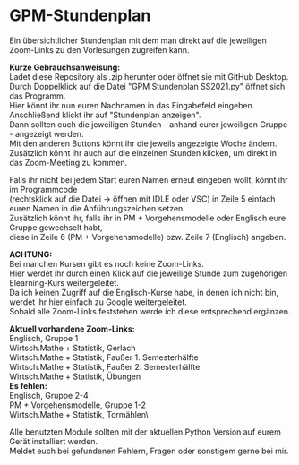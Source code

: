 # GPM-Stundenplan
Ein übersichtlicher Stundenplan mit dem man direkt auf die jeweiligen Zoom-Links zu den Vorlesungen zugreifen kann.

**Kurze Gebrauchsanweisung:**\
Ladet diese Repository als .zip herunter oder öffnet sie mit GitHub Desktop.\
Durch Doppelklick auf die Datei "GPM Stundenplan SS2021.py" öffnet sich das Programm.\
Hier könnt ihr nun euren Nachnamen in das Eingabefeld eingeben.\
Anschließend klickt ihr auf "Stundenplan anzeigen".\
Dann sollten euch die jeweiligen Stunden - anhand eurer jeweiligen Gruppe - angezeigt werden.\
Mit den anderen Buttons könnt ihr die jeweils angezeigte Woche ändern.\
Zusätzlich könnt ihr auch auf die einzelnen Stunden klicken, um direkt in das Zoom-Meeting zu kommen.

Falls ihr nicht bei jedem Start euren Namen erneut eingeben wollt, könnt ihr im Programmcode\
(rechtsklick auf die Datei -> öffnen mit IDLE oder VSC) in Zeile 5 einfach euren Namen in die Anführungszeichen setzen.\
Zusätzlich könnt ihr, falls ihr in PM + Vorgehensmodelle oder Englisch eure Gruppe gewechselt habt,\
diese in Zeile 6 (PM + Vorgehensmodelle) bzw. Zeile 7 (Englisch) angeben.

**ACHTUNG:**\
Bei manchen Kursen gibt es noch keine Zoom-Links.\
Hier werdet ihr durch einen Klick auf die jeweilige Stunde zum zugehörigen Elearning-Kurs weitergeleitet.\
Da ich keinen Zugriff auf die Englisch-Kurse habe, in denen ich nicht bin, werdet ihr hier einfach zu Google weitergeleitet.\
Sobald alle Zoom-Links feststehen werde ich diese entsprechend ergänzen.

**Aktuell vorhandene Zoom-Links:**\
Englisch, Gruppe 1\
Wirtsch.Mathe + Statistik, Gerlach\
Wirtsch.Mathe + Statistik, Faußer 1. Semesterhälfte\
Wirtsch.Mathe + Statistik, Faußer 2. Semesterhälfte\
Wirtsch.Mathe + Statistik, Übungen\
**Es fehlen:**\
Englisch, Gruppe 2-4\
PM + Vorgehensmodelle, Gruppe 1-2\
Wirtsch.Mathe + Statistik, Tormählen\

Alle benutzten Module sollten mit der aktuellen Python Version auf eurem Gerät installiert werden.\
Meldet euch bei gefundenen Fehlern, Fragen oder sonstigem gerne bei mir.
